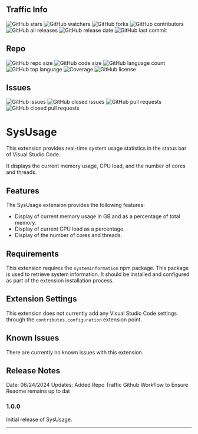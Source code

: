 ## Traffic Info

![GitHub stars](https://img.shields.io/github/stars/MAKaminski/SysMemory)
![GitHub watchers](https://img.shields.io/github/watchers/MAKaminski/SysMemory)
![GitHub forks](https://img.shields.io/github/forks/MAKaminski/SysMemory)
![GitHub contributors](https://img.shields.io/github/contributors/MAKaminski/SysMemory)
![GitHub all releases](https://img.shields.io/github/downloads/MAKaminski/SysMemory/total)
![GitHub release date](https://img.shields.io/github/release-date/MAKaminski/SysMemory)
![GitHub last commit](https://img.shields.io/github/last-commit/MAKaminski/SysMemory)

## Repo
![GitHub repo size](https://img.shields.io/github/repo-size/MAKaminski/SysMemory)
![GitHub code size](https://img.shields.io/github/languages/code-size/MAKaminski/SysMemory)
![GitHub language count](https://img.shields.io/github/languages/count/MAKaminski/SysMemory)
![GitHub top language](https://img.shields.io/github/languages/top/MAKaminski/SysMemory)
![Coverage](https://img.shields.io/codecov/c/github/MAKaminski/SysMemory)
![GitHub license](https://img.shields.io/github/license/MAKaminski/SysMemory)

## Issues
![GitHub issues](https://img.shields.io/github/issues/MAKaminski/SysMemory)
![GitHub closed issues](https://img.shields.io/github/issues-closed/MAKaminski/SysMemory)
![GitHub pull requests](https://img.shields.io/github/issues-pr/MAKaminski/SysMemory)
![GitHub closed pull requests](https://img.shields.io/github/issues-pr-closed/MAKaminski/SysMemory)

# SysUsage

This extension provides real-time system usage statistics in the status bar of Visual Studio Code. 

It displays the current memory usage, CPU load, and the number of cores and threads. 

## Features

The SysUsage extension provides the following features:

- Display of current memory usage in GB and as a percentage of total memory.
- Display of current CPU load as a percentage.
- Display of the number of cores and threads.

## Requirements

This extension requires the `systeminformation` npm package. This package is used to retrieve system information. It should be installed and configured as part of the extension installation process. 

## Extension Settings

This extension does not currently add any Visual Studio Code settings through the `contributes.configuration` extension point.

## Known Issues

There are currently no known issues with this extension.

## Release Notes

Date:       06/24/2024
Updates:    Added Repo Traffic Github Workflow to Ensure Readme remains up to dat

### 1.0.0

Initial release of SysUsage.

---
